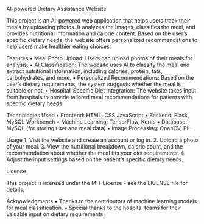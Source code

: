 AI-powered Dietary Assistance Website

This project is an AI-powered web application that helps users track their meals by uploading photos. It analyzes the images, classifies the meal, and provides nutritional information and calorie content. Based on the user’s specific dietary needs, the website offers personalized recommendations to help users make healthier eating choices.

Features
	•	Meal Photo Upload: Users can upload photos of their meals for analysis.
	•	AI Classification: The website uses AI to classify the meal and extract nutritional information, including calories, protein, fats, carbohydrates, and more.
	•	Personalized Recommendations: Based on the user’s dietary requirements, the system suggests whether the meal is suitable or not.
	•	Hospital-Specific Diet Integration: The website takes input from hospitals to provide tailored meal recommendations for patients with specific dietary needs.

Technologies Used
	•	Frontend: HTML, CSS JavaScript
	•	Backend: Flask, MySQL Workbench
	•	Machine Learning: TensorFlow, Keras
	•	Database: MySQL (for storing user and meal data)
	•	Image Processing: OpenCV, PIL                                        

Usage
	1.	Visit the website and create an account or log in.
	2.	Upload a photo of your meal.
	3.	View the nutritional breakdown, calorie count, and the recommendation about whether the meal fits your diet requirements.
	4.	Adjust the input settings based on the patient’s specific dietary needs.

License

This project is licensed under the MIT License - see the LICENSE file for details.

Acknowledgments
	•	Thanks to the contributors of machine learning models for meal classification.
	•	Special thanks to the hospital teams for their valuable input on dietary requirements.

